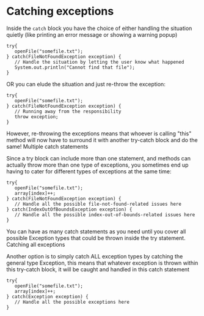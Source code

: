 # Catching exceptions

Inside the `catch` block you have the choice of either handling the situation quietly (like printing an error message or showing a warning popup)
```
try{
   openFile("somefile.txt");
} catch(FileNotFoundException exception) {
   // Handle the situation by letting the user know what happened
   System.out.println("Cannot find that file");
}
```
OR you can elude the situation and just re-throw the exception:
```
try{
   openFile("somefile.txt");
} catch(FileNotFoundException exception) {
   // Running away from the responsibility 
   throw exception;
}
```
However, re-throwing the exceptions means that whoever is calling "this" method will now have to surround it with another try-catch block and do the same!
Multiple catch statements

Since a try block can include more than one statement, and methods can actually throw more than one type of exceptions, you sometimes end up having to cater for different types of exceptions at the same time:
```
try{
   openFile("somefile.txt");
   array[index]++;
} catch(FileNotFoundException exception) {
   // Handle all the possible file-not-found-related issues here
} catch(IndexOutOfBoundsException exception) {
   // Handle all the possible index-out-of-bounds-related issues here
}
```
You can have as many catch statements as you need until you cover all possible Exception types that could be thrown inside the try statement.
Catching all exceptions

Another option is to simply catch ALL exception types by catching the general type Exception, this means that whatever exception is thrown within this try-catch block, it will be caught and handled in this catch statement
```
try{
   openFile("somefile.txt");
   array[index]++;
} catch(Exception exception) {
   // Handle all the possible exceptions here
}